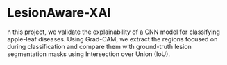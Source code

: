 # LesionAware-XAI
n this project, we validate the explainability of a CNN model for classifying apple-leaf diseases. Using Grad-CAM, we extract the regions focused on during classification and compare them with ground-truth lesion segmentation masks using Intersection over Union (IoU). 
